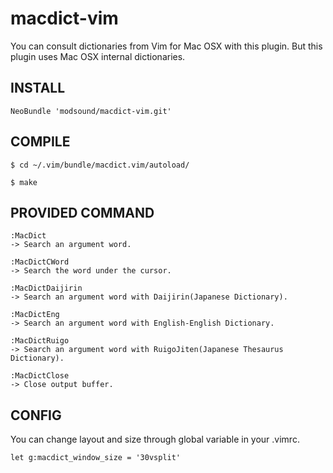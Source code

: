 macdict-vim
===========

You can consult dictionaries from Vim for Mac OSX with this plugin.
But this plugin uses Mac OSX internal dictionaries.

## INSTALL
```
NeoBundle 'modsound/macdict-vim.git'
```

## COMPILE
```
$ cd ~/.vim/bundle/macdict.vim/autoload/
```
```
$ make
```

## PROVIDED COMMAND

```
:MacDict
-> Search an argument word.
```

```
:MacDictCWord
-> Search the word under the cursor.
```

```
:MacDictDaijirin
-> Search an argument word with Daijirin(Japanese Dictionary).
```

```
:MacDictEng
-> Search an argument word with English-English Dictionary.
```

```
:MacDictRuigo
-> Search an argument word with RuigoJiten(Japanese Thesaurus Dictionary).
```

```
:MacDictClose
-> Close output buffer.
```

## CONFIG
You can change layout and size through global variable in your .vimrc.
```
let g:macdict_window_size = '30vsplit'
```
